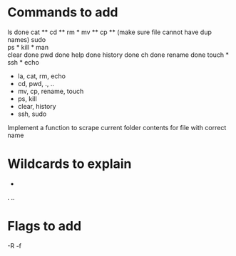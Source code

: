 # Commands to add
ls       done
cat      **
cd       **
rm       *
mv       **
cp       ** (make sure file cannot have dup names)
sudo     
ps       *
kill     *
man      
clear    done
pwd      done
help     done 
history  done
ch       done
rename   done
touch    *
ssh      *
echo        

- la, cat, rm, echo
- cd, pwd, ., ..
- mv, cp, rename, touch
- ps, kill
- clear, history
- ssh, sudo

Implement a function to scrape current folder contents for file with correct name

# Wildcards to explain
*
.
..

# Flags to add
-R
-f
